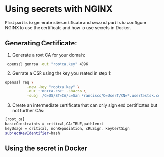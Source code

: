 # Using secrets with NGINX
First part is to generate site certificate and second part is to configure NGINX to use the certificate and how to use secrets in Docker.

## Generating Certificate:

1. Generate a root CA for your domain:

```bash
 openssl genrsa -out "rootca.key" 4096
```

2. Genrate a CSR using the key you reated in step 1:

```bash
openssl req \
          -new -key "rootca.key" \
          -out "rootca.csr" -sha256 \
          -subj '/C=US/ST=CA/L=San Francisco/O=UserT/CN=*.usertestsk.com'
```


3. Create an intermediate certificate that can only sign end certificates but not further CAs:

```bash
[root_ca]
basicConstraints = critical,CA:TRUE,pathlen:1
keyUsage = critical, nonRepudiation, cRLSign, keyCertSign
subjectKeyIdentifier=hash
```


## Using the secret in Docker
